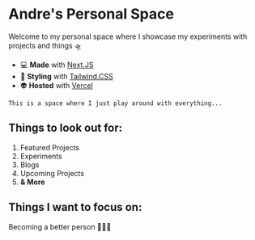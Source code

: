 # Andre's Personal Space

Welcome to my personal space where I showcase my experiments with projects and things 🛸

- 💻 **Made** with [Next.JS]()
- 🎨 **Styling** with [Tailwind.CSS]()
- 👽 **Hosted** with [Vercel]()

```
This is a space where I just play around with everything...
```

## Things to look out for:

1. Featured Projects
2. Experiments
3. Blogs
4. Upcoming Projects
5. **& More**

## Things I want to focus on:

Becoming a better person 🧍🏻‍♂️
